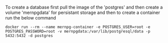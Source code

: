 To create a database first pull the image of the 'postgres' and then create a volume 'mernpgdata' for persistant storage and then to create a container run the below command

```docker run --rm --name mernpg-container -e POSTGRES_USER=root -e POSTGRES_PASSWORD=root -v mernpgdata:/var/lib/postgresql/data -p 5432:5432 -d postgres```
